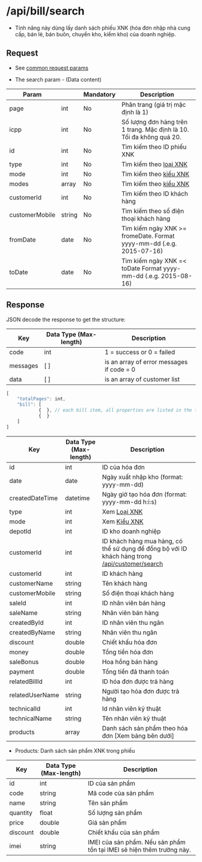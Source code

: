 # /api/bill/search

* Tính năng này dùng lấy danh sách phiếu XNK (hóa đơn nhập nhà cung cấp, bán lẻ, bán buôn, chuyển kho, kiểm kho) của doanh nghiệp.

## Request

* See [common request params](/docs/api.md#request)

* The search param - \(Data content\)

| Param |  | Mandatory | Description |
| --- | --- | --- | --- |
| page | int | No | Phân trang \(giá trị mặc định là 1\) |
| icpp | int | No | Số lượng đơn hàng trên 1 trang. Mặc định là 10. Tối đa không quá 20. |
| id | int | No | Tìm kiếm theo ID phiếu XNK |
| type | int | No | Tìm kiếm theo [loại XNK](/docs/glossary.md#inventory) |
| mode | int | No | Tìm kiếm theo [kiểu XNK](/docs/glossary.md#inventory) |
| modes | array | No | Tìm kiếm theo [kiểu XNK](/docs/glossary.md#inventory) |
| customerId | int | No | Tìm kiếm theo ID khách hàng |
| customerMobile | string| No | Tìm kiếm theo số điện thoại khách hàng |
| fromDate | date | No | Tìm kiếm ngày XNK &gt;= fromeDate. Format yyyy-mm-dd \(.e.g. 2015-07-16\) |
| toDate | date | No | Tìm kiếm ngày XNK =&lt; toDate Format yyyy-mm-dd \(.e.g. 2015-08-16\) |

## Response

JSON decode the response to get the structure:

| Key | Data Type \(Max-length\) | Description |
| --- | --- | --- |
| code | int | 1 = success or 0 = failed |
| messages | \[ \] | is an array of error messages if code = 0 |
| data | \[ \] | is an array of customer list |

```js
[
    "totalPages": int,
    "bill": [
            {  }, // each bill item, all properties are listed in the table below
            {  }
    ]
]
```

| Key | Data Type (Max-length) | Description |
| --- | --- | --- |
| id | int | ID của hóa đơn |
| date| date | Ngày xuất nhập kho (format: yyyy-mm-dd) |
| createdDateTime | datetime | Ngày giờ tạo hóa đơn (format: yyyy-mm-dd h:i:s) |
| type | int | Xem [Loại XNK](/docs/glossary.md#inventory) |
| mode | int | Xem [Kiểu XNK](/docs/glossary.md#inventory) |
| depotId | int | ID kho doanh nghiệp |
| customerId | int | ID khách hàng mua hàng, có thể sử dụng để đồng bộ với ID khách hàng trong [/api/customer/search](/docs/customer/search.md) |
| customerId | int | ID khách hàng |
| customerName | string | Tên khách hàng |
| customerMobile | string | Số điện thoại khách hàng |
| saleId | int | ID nhân viên bán hàng |
| saleName | string | Nhân viên bán hàng |
| createdById | int | ID nhân viên thu ngân |
| createdByName | string | Nhân viên thu ngân |
| discount | double | Chiết khấu hóa đơn |
| money | double | Tổng tiền hóa đơn |
| saleBonus | double | Hoa hồng bán hàng
| payment | double | Tổng tiền đã thanh toán |
| relatedBillId | int | ID hóa đơn được trả hàng| 
| relatedUserName | string | Người tạo hóa đơn được trả hàng|
| technicalId | int | Id nhân viên kỹ thuật |
| technicalName | string | Tên nhân viên kỹ thuật |
| products | array | Danh sách sản phẩm theo hóa đơn \[Xem bảng bên dưới\] |

* Products: Danh sách sản phẩm XNK trong phiếu

| Key | Data Type (Max-length) | Description |
| --- | --- | --- |
| id | int | ID của sản phẩm |
| code | string | Mã code của sản phẩm |
| name | string | Tên sản phẩm |
| quantity | float | Số lượng sản phẩm |
| price | double | Giá sản phẩm |
| discount | double | Chiết khấu của sản phẩm |
| imei | string | IMEI của sản phẩm. Nếu sản phẩm tồn tại IMEI sẽ hiện thêm trường này. |




